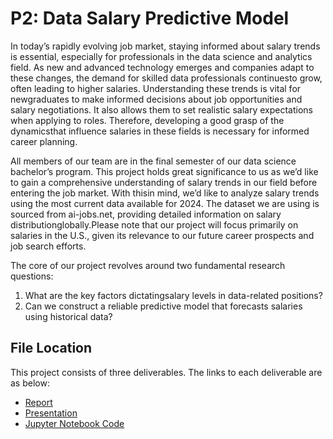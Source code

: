 # P2: Data Salary Predictive Model
In today’s rapidly evolving job market, staying informed about salary trends is essential, especially for professionals in the data science and analytics field. As new and advanced technology emerges and companies adapt to these changes, the demand for skilled data professionals continuesto grow, often leading to higher salaries. Understanding these trends is vital for newgraduates to make informed decisions about job opportunities and salary negotiations. It also allows them to set realistic salary expectations when applying to roles. Therefore, developing a good grasp of the dynamicsthat influence salaries in these fields is necessary for informed career planning.

All members of our team are in the final semester of our data science bachelor’s program. This project holds great significance to us as we’d like to gain a comprehensive understanding of salary trends in our field before entering the job market. With thisin mind, we’d like to analyze salary trends using the most current data available for 2024. The dataset we are using is sourced from ai-jobs.net, providing detailed information on salary distributionglobally.Please note that our project will focus primarily on salaries in the U.S., given its relevance to our future career prospects and job search efforts.

The core of our project revolves around two fundamental research questions:
1. What are the key factors dictatingsalary levels in data-related positions?
2. Can we construct a reliable predictive model that forecasts salaries using historical data?

## File Location
This project consists of three deliverables. The links to each deliverable are as below:
- [Report](https://github.com/josephhchoi/data-portfolio/blob/main/Data%20Science%20Projects/P2%20-%20Data%20Salary%20Predictive%20Model/01.%20Report%20-%20P2.pdf)
- [Presentation](https://github.com/josephhchoi/data-portfolio/blob/main/Data%20Science%20Projects/P2%20-%20Data%20Salary%20Predictive%20Model/03.%20Presentation%20-%20P2.pdf)
- [Jupyter Notebook Code](https://github.com/josephhchoi/data-portfolio/blob/main/Data%20Science%20Projects/P2%20-%20Data%20Salary%20Predictive%20Model/04.%20Jupyter%20Notebook%20Code%20-%20P2.ipynb)
